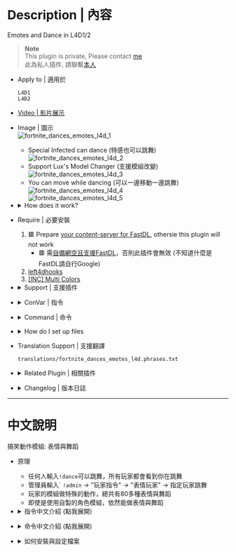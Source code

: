 # Description | 內容
Emotes and Dance in L4D1/2

> __Note__ <br/>
This plugin is private, Please contact [me](https://github.com/fbef0102/Game-Private_Plugin#私人插件列表-private-plugins-list)<br/>
此為私人插件, 請聯繫[本人](https://github.com/fbef0102/Game-Private_Plugin#私人插件列表-private-plugins-list)

* Apply to | 適用於
	```
	L4D1
	L4D2
	```

* [Video | 影片展示](https://youtu.be/iIDv53oFaJE)

* Image | 圖示
	<br/>![fortnite_dances_emotes_l4d_1](image/fortnite_dances_emotes_l4d_1.jpg)
	* Special Infected can dance (特感也可以跳舞)
	<br/>![fortnite_dances_emotes_l4d_2](image/fortnite_dances_emotes_l4d_2.gif)
	* Support Lux's Model Changer (支援模組改變)
	<br/>![fortnite_dances_emotes_l4d_3](image/fortnite_dances_emotes_l4d_3.gif)
	* You can move while dancing (可以一邊移動一邊跳舞)
	<br/>![fortnite_dances_emotes_l4d_4](image/fortnite_dances_emotes_l4d_4.gif)
	<br/>![fortnite_dances_emotes_l4d_5](image/fortnite_dances_emotes_l4d_5.gif)

* <details><summary>How does it work?</summary>

	* Everyone types ```!dance``` -> Enjoy, everyone can see you dance
	* Admin types ```!admin``` -> Player commands -> "Emote player" -> make player dance
	* If you don't know what "FastDL" is, please google it
</details>

* Require | 必要安裝
	1. 🟥 Prepare [your content-server for FastDL](https://developer.valvesoftware.com/wiki/FastDL), othersie this plugin will not work 
		* 🟥 需[自備網空且支援FastDL](https://developer.valvesoftware.com/wiki/Zh/FastDL)，否則此插件會無效 (不知道什麼是FastDL請自行Google)
	2. [left4dhooks](https://forums.alliedmods.net/showthread.php?t=321696)
	3. [[INC] Multi Colors](https://github.com/fbef0102/L4D1_2-Plugins/releases/tag/Multi-Colors)

* <details><summary>Support | 支援插件</summary>

	1. [l4d_force_client_custom_download](/L4D_插件/Player_玩家/l4d_force_client_custom_download): Force player to download your server's custom content
		* 強制玩家打開設置下載伺服器自製的檔案
	2. [Lux's Model Changer](https://github.com/fbef0102/L4D1_2-Plugins/tree/master/Luxs-Model-Changer): LMC Allows you to use most models with most characters
		* 可以自由變成其他角色或NPC的模組
</details>

* <details><summary>ConVar | 指令</summary>

	* cfg/sourcemod/fortnite_dances_emotes_l4d.cfg
		```php
		// Enable/Disable sounds for emotes/dances. (Needs to restart map)
		fortnite_dances_emotes_l4d_sounds "0"

		// Cooldown for emotes/dances in seconds. -1 or 0 = no cooldown.
		fortnite_dances_emotes_l4d_cooldown "2.0"

		// Sound volume for the emotes/dances. [0.0-1.0]
		fortnite_dances_emotes_l4d_sound_volume "1.0"

		// Players with these flags have access to use emotes menu. (Empty = Everyone, -1: Nobody)
		fortnite_dances_emotes_l4d_flag_emote_menu ""

		// Players with these flags have access to use dances menu. (Empty = Everyone, -1: Nobody)
		fortnite_dances_emotes_l4d_flag_dance_menu ""

		// If 1, Hide weapons when dancing
		fortnite_dances_emotes_l4d_hide_weapons "1"

		// If 1, Hide enemy players when dancing
		fortnite_dances_emotes_l4d_hide_enemies "0"

		// 0=Player can move while dancing
		// 1=Player can not move while dancing + teleport back to the exact position when he started to dance.
		fortnite_dances_emotes_l4d_teleportonend "0"

		// Sets the playback speed of the animation. [0.0-1.0]
		fortnite_dances_emotes_l4d_speed "0.80"

		// Player [1=Dance, 2=Emotes, 3=Random] when someone uses kit to heal him. (0=off)
		fortnite_dances_emotes_l4d_heal_dance "3"
		```
</details>

* <details><summary>Command | 命令</summary>
	
	* **Open Dance&Emote Menu**
		```php
		sm_dances
		sm_dance
		```

	* **Adm forces someone to dance, check source code to see Emote ID (Adm required: ADMFLAG_ROOT)**
		```php
		sm_setdances <#userid|name> [Emote ID]
		sm_setdance <#userid|name> [Emote ID]
		```
</details>

* <details><summary>How do I set up files</summary>

	1. Preparation
		* Download all files(addons, materials, models, and sound).
		* Put them in your game server
			* If L4D1, ```Left 4 Dead Dedicated Server/left4dead```
			* If L4D2, ```Left 4 Dead 2 Dedicated Server/left4dead2```
		* Prepare [your content-server for FastDL](https://developer.valvesoftware.com/wiki/FastDL), if you don't know what "FastDL" is, please google it

	2. Setup server to work with downloadable content
		* Write down in your ```cfg/server.cfg```:
			* If you are L4D1
			```php
			sm_cvar sv_allowdownload "1"
			sm_cvar sv_downloadurl "http://your-content-server.com/left4dead/"
			```
			* If you are L4D2
			```php
			sm_cvar sv_allowdownload "1"
			sm_cvar sv_downloadurl "http://your-content-server.com/left4dead2/"	
			```

	3. Uploading files to server.
		* Upload "models" and "sound" folder to content-server
			* If you are L4D1, ```your-content-server.com/left4dead/models/``` and ```your-content-server.com/left4dead/sound/```
			* If you are L4D2, ```your-content-server.com/left4dead2/models/``` and ```your-content-server.com/left4dead2/sound/```
		* Upload "models" and "sound" folder to game server.
			* If you are L4D1, ```Left 4 Dead Dedicated Server/left4dead```
			* If you are L4D2, ```Left 4 Dead 2 Dedicated Server/left4dead2```
		* Upload "models" and "sound" folder to your client's game folder (for test).
			* If you are L4D1, ```left 4 dead/left4dead/models/``` and ```left 4 dead/left4dead/sound/```
			* If you are L4D2, ```Left 4 Dead 2/left4dead2/models/``` and ```Left 4 Dead 2/left4dead2/sound/```

	4. Start the server and test
		* Launch your game, Options-> Multiplayer -> CUSTOM SERVER CONTENT -> Allow All
		<br/>![fortnite_dances_emotes_l4d_t0](image/fortnite_dances_emotes_l4d_t0.jpg)
		* Connect to server. 
		* Join survivor and type ```!dance```.

	5. Players download custom mp3 files when connecting to your server (They need to set Options-> Multiplayer -> CUSTOM SERVER CONTENT -> Allow All)
		<br/>![fortnite_dances_emotes_l4d_t1](image/fortnite_dances_emotes_l4d_t1.jpg)
</details>

* Translation Support | 支援翻譯
	```
	translations/fortnite_dances_emotes_l4d.phrases.txt
	```

* <details><summary>Related Plugin | 相關插件</summary>

	1. [l4d_MusicMapStart](https://github.com/fbef0102/L4D1_2-Plugins/tree/master/l4d_MusicMapStart): Download and play custom music in game
		* 回合開始播放音樂，使用!music點歌系統，可播放自製的音樂
	2. [map-decals](https://github.com/fbef0102/L4D1_2-Plugins/tree/master/map-decals): Allows admins to place any decals into the map that are defined in the the config and save them permanently for each map
		* 允許管理員將任何塗鴉放置在配置中定義的地圖中，並為每個地圖永久保存它們
</details>

* <details><summary>Changelog | 版本日誌</summary>

	* v1.8h (2025-6-16)
		* Fixed cvar not working
		* add more native and api

	* v1.7h (2025-1-31)
		* You can move and jump while dancing
		* Fixed stuck or falling if dance on the evelator or any other moving vehicle
	
	* v1.5h (2024-9-23)
		* Compatible with with "Lux's Model Changer"

	* v1.4h (2024-5-8)
		* Update Translation
		* Update cvars
		* Add api
		* Change plugin name

	* v1.3h (2024-4-1)
		* Update Translation
		* Update cmds
		* Add "Emote player" in admin menu under 'Player commands' category

	* v1.2h (2024-3-25)
		* Fixed camera stuck when player dies

	* v1.1h (2024-3-13)
		* Fixed infected flashight off after dance end
		* Add Gamedata
		* Support readyup

	* v1.0h (2024-3-1)
		* Require left4dhooks
		* Survivor can't dance if is incap, hanging from ledge or get pinned by infected
		* Infected can't dance if is dead, or pinning survivor
		* Update translation

	* v1.5.3 (2023-12-24)
		* Fixed crash in some custom maps

	* v1.5.2 (2023-11-10)
		* Fixed crash when other plugins trying to call "CreateFakeClient"

	* v1.5.1 (2023-10-20)
		* Ghost infected can not dance

	* v1.5.0 (2022-11-14)
		* Player dances when someone uses kit to heal him
		* fix translation error
		* fix file error
		* Compatibility support for SourceMod 1.11. Fixed various warnings.
		* Combine L4D1 and L4D2 required files
		* Add convar to disable dance dounce and stop downloading sound files

	* Original & Credit
		* [Original plugin by Kodua, Franc1sco franug, TheBO$$, Foxhound](https://forums.alliedmods.net/showpost.php?p=2712458&postcount=163)
</details>

- - - -
# 中文說明
搞笑動作模組: 表情與舞蹈

* 原理
	* 任何人輸入```!dance```可以跳舞，所有玩家都會看到你在跳舞
	* 管理員輸入` ```!admin``` -> "玩家指令" -> "表情玩家" -> 指定玩家跳舞
	* 玩家的模組做特殊的動作，總共有80多種表情與舞蹈
	* 即使是使用自製的角色模組，依然能做表情與舞蹈

* <details><summary>指令中文介紹 (點我展開)</summary>

	* cfg/sourcemod/fortnite_dances_emotes_l4d.cfg
		```php
		// 0=關閉跳舞音樂, 1=啟動跳舞音樂 (需要重啟地圖才會生效)
		fortnite_dances_emotes_l4d_sounds "1"

		// 再次跳舞的CD時間, -1或0 = 無CD.
		fortnite_dances_emotes_l4d_cooldown "3.0"

		// 跳舞音樂的音量 [數值介於 0.0~1.0] (1.0是最大了)
		fortnite_dances_emotes_l4d_sound_volume "1.0"

		// 擁有這些權限的玩家，才可以使用表情 (留白 = 任何人都能, -1: 無人)
		fortnite_dances_emotes_l4d_flag_emote_menu ""

		// 擁有這些權限的玩家，才可以使用跳舞 (留白 = 任何人都能, -1: 無人)
		fortnite_dances_emotes_l4d_flag_dance_menu ""

		// 為1時，跳舞時隱藏武器
		fortnite_dances_emotes_l4d_hide_weapons "1"

		//為1時，跳舞時隱藏敵人
		fortnite_dances_emotes_l4d_hide_enemies "0"

		// 0=跳舞時可以移動
		// 1=跳舞時不可移動，跳舞完畢後回到原始的位置
		fortnite_dances_emotes_l4d_teleportonend "0"

		// 跳舞速度 [數值介於 0.0~1.0]
		fortnite_dances_emotes_l4d_speed "0.80"

		// 玩家被治療時，開始跳舞 [1=跳舞, 2=做表情, 3=隨機] (0=關閉這項功能)
		fortnite_dances_emotes_l4d_heal_dance "3"
		```
</details>

* <details><summary>命令中文介紹 (點我展開)</summary>
	
	* **打開跳舞選單**
		```php
		sm_dances
		sm_dance
		```

	* **管理員指定玩家強制跳舞 (權限: ADMFLAG_ROOT)**
		```php
		sm_setdances <#userid|name> [Emote ID]
		sm_setdance <#userid|name> [Emote ID]
		```
</details>

* <details><summary>如何安裝與設定檔案</summary>

	1. 準備清單
		* 下載所有文件（插件和模組檔案與音樂）。
		* 將它們放入遊戲伺服器資料夾中
			* 如果你是 L4D1，```Left 4 Dead Dedicated Server/left4dead```
			* 如果你是 L4D2，```Left 4 Dead 2 Dedicated Server/left4dead2```
		* 準備[你的網空並可以支援FastDL](https://developer.valvesoftware.com/wiki/Zh/FastDL), 不知道什麼是FastDL請自行Google
		
	2. 設置伺服器以處理可下載的內容
		* 寫入以下內容到```cfg/server.cfg```
			* 如果你是 L4D1
			```php
			sm_cvar sv_allowdownload "1"
			sm_cvar sv_downloadurl "http://your-content-server.com/left4dead/"
			```
			* 如果你是 L4D2
			```php
			sm_cvar sv_allowdownload "1"
			sm_cvar sv_downloadurl "http://your-content-server.com/left4dead2/"	
			```
		
	3. 上傳文件到伺服器。
		* 將"models" 和 "sound"資料夾上傳到網空伺服器
			* 如果你是 L4D1，```your-content-server.com/left4dead/models/``` 和 ```your-content-server.com/left4dead/sound/```
			* 如果你是 L4D2，```your-content-server.com/left4dead2/models/``` 和 ```your-content-server.com/left4dead2/sound/```
		* 將"models" 和 "sound"資料夾複製到您的伺服器資料夾上。
			* 如果你是 L4D1，```Left 4 Dead Dedicated Server/left4dead/models/``` 和 ```Left 4 Dead Dedicated Server/left4dead/sound/```
			* 如果你是 L4D2，```Left 4 Dead 2 Dedicated Server/left4dead2/models/``` 和 ```Left 4 Dead 2 Dedicated Server/left4dead/sound/```
		* 將"models" 和 "sound"資料夾上傳到您的遊戲本地資料夾（用於測試）。
			* 如果你是 L4D1，```left 4 dead/left4dead/models/``` 和 ```left 4 dead/left4dead/sound/```
			* 如果你是 L4D2，```Left 4 Dead 2/left4dead2/models/``` 和 ```Left 4 Dead 2/left4dead2/sound/```
		
	4. 啟動伺服器並測試
		* 打開你的遊戲，選項->多人連線->自訂伺服器內容->全部允許
		<br/>![zho/fortnite_dances_emotes_0](image/zho/fortnite_dances_emotes_0.jpg)
		* 連線到伺服器
		* 加入倖存者並輸入```!dance```，測試跳舞是否有動作

	5. 玩家加入伺服器時，會自動下載自製的音樂檔案 (玩家必須自己打開選項->多人連線->自訂伺服器內容->全部允許)
		<br/>![fortnite_dances_emotes_l4d_t1](image/fortnite_dances_emotes_l4d_t1.jpg)
</details>
